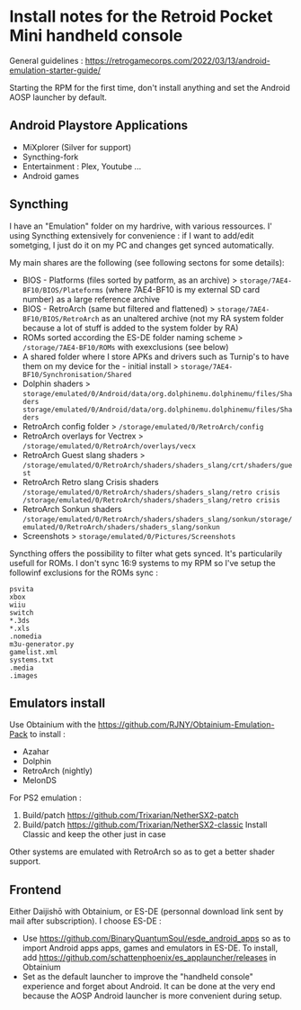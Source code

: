 # Install notes for the Retroid Pocket Mini handheld console

General guidelines : https://retrogamecorps.com/2022/03/13/android-emulation-starter-guide/

Starting the RPM for the first time, don't install anything and set the Android AOSP launcher by default.

## Android Playstore Applications

- MiXplorer (Silver for support)
- Syncthing-fork
- Entertainment : Plex, Youtube ...
- Android games

## Syncthing

I have an "Emulation" folder on my hardrive, with various ressources. I' using Syncthing extensively for convenience : if I want to add/edit sometging, I just do it on my PC and changes get synced automatically.

My main shares are the following (see following sectons for some details):
- BIOS - Platforms (files sorted by patform, as an archive) > `storage/7AE4-BF10/BIOS/Plateforms` (where 7AE4-BF10 is my external SD card number) as a large reference archive
- BIOS - RetroArch (same but filtered and flattened) > `storage/7AE4-BF10/BIOS/RetroArch` as an unaltered archive (not my RA system folder because a lot of stuff is added to the system folder by RA)
- ROMs sorted according the ES-DE folder naming scheme > `/storage/7AE4-BF10/ROMs` with exexclusions (see below)
- A shared folder where I store APKs and drivers such as Turnip's to have them on my device for the - initial install > `storage/7AE4-BF10/Synchronisation/Shared`
- Dolphin shaders >  `storage/emulated/0/Android/data/org.dolphinemu.dolphinemu/files/Shaders
storage/emulated/0/Android/data/org.dolphinemu.dolphinemu/files/Shaders`
- RetroArch config folder > `/storage/emulated/0/RetroArch/config`
- RetroArch overlays for Vectrex > `/storage/emulated/0/RetroArch/overlays/vecx`
- RetroArch Guest slang shaders >  `/storage/emulated/0/RetroArch/shaders/shaders_slang/crt/shaders/guest` 
- RetroArch Retro slang Crisis shaders `/storage/emulated/0/RetroArch/shaders/shaders_slang/retro crisis
/storage/emulated/0/RetroArch/shaders/shaders_slang/retro crisis`
- RetroArch Sonkun shaders `/storage/emulated/0/RetroArch/shaders/shaders_slang/sonkun/storage/emulated/0/RetroArch/shaders/shaders_slang/sonkun`
- Screenshots > `storage/emulated/0/Pictures/Screenshots`

Syncthing offers the possibility to filter what gets synced. It's particularily usefull for ROMs. I don't sync 16:9 systems to my RPM so I've setup the followinf exclusions for the ROMs sync :
```psp
psvita
xbox
wiiu
switch
*.3ds
*.xls
.nomedia
m3u-generator.py
gamelist.xml
systems.txt
.media
.images
```

## Emulators install

Use Obtainium with the https://github.com/RJNY/Obtainium-Emulation-Pack to install :
- Azahar
- Dolphin
- RetroArch (nightly)
- MelonDS

For PS2 emulation :
1. Build/patch https://github.com/Trixarian/NetherSX2-patch
2. Build/patch https://github.com/Trixarian/NetherSX2-classic
Install Classic and keep the other just in case 

Other systems are emulated with RetroArch so as to get a better shader support.

## Frontend

Either Daijishō with Obtainium, or ES-DE (personnal download link sent by mail after subscription). I choose ES-DE :
- Use https://github.com/BinaryQuantumSoul/esde_android_apps so as to import Android apps apps, games and emulators in ES-DE. To install, add https://github.com/schattenphoenix/es_applauncher/releases in Obtainium
- Set as the default launcher to improve the "handheld console" experience and forget about Android. It can be done at the very end because the AOSP Android launcher is more convenient during setup.




